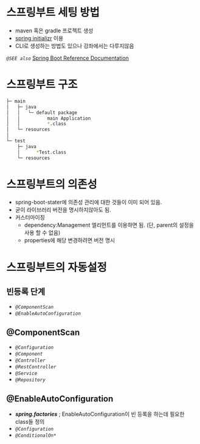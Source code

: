 # __스프링부트 세팅 방법__

* maven 혹은 gradle 프로젝트 생성
* [spring initializr](https://start.spring.io/) 이용
* CLI로 생성하는 방법도 있으나 강좌에서는 다루지않음

_`@SEE also`_ [Spring Boot Reference Documentation](https://docs.spring.io/spring-boot/docs/2.2.1.RELEASE/reference/html/)

# __스프링부트 구조__

```sh
├─ main
│   ├─ java
│   │   └─ default package
│   │          main Application
│   │          *.class
│   └─ resources
│
└─ test
    ├─ java
    │      *Test.class
    └─ resources
```

# __스프링부트의 의존성__

* spring-boot-stater에 의존성 관리에 대한 것들이 이미 되어 있음.
* 굳이 라이브러리 버전을 명시하지않아도 됨.
* 커스터마이징
  * dependency:Management 엘리먼트를 이용하면 됨. (단, parent의 설정을 사용 할 수 없음)
  * properties에 해당 변경하려면 버전 명시

# __스프링부트의 자동설정__

## __빈등록 단계__

* _`@ComponentScan`_
* _`@EnableAutoConfiguration`_

## __@ComponentScan__

* _`@Configuration`_
* _`@Component`_
* _`@Controller`_
* _`@RestController`_
* _`@Service`_
* _`@Repository`_

## __@EnableAutoConfiguration__

* ___spring.factories___ ; EnableAutoConfiguration이 빈 등록을 하는데 필요한 class들 정의
* _`@Configuration`_
* _`@ConditionalOn*`_

